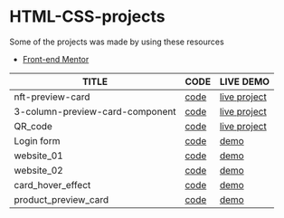 # HTML-CSS-projects
Some of the projects was made by using these resources
- [Front-end Mentor](https://www.frontendmentor.io/)

| TITLE  |     CODE          | LIVE DEMO |
| ------------- | -----------| ------    |
| nft-preview-card |[code](nft-preview-card) | [live project](https://html-css-projects-one.vercel.app/)  |
| 3-column-preview-card-component | [code](3-column-preview-card-component-main)|[live project](https://html-css-projects-hyok.vercel.app/) |
|QR_code |[code](QR_code)|[live project](https://html-css-projects-j7ic.vercel.app/) |
| Login form |[code](Login_Form)| [demo](https://html-css-projects-6wiv.vercel.app/)
|website_01 | [code](website_01) | [demo](https://html-css-projects-plk7.vercel.app/)
| website_02 |[code](website_02)  |[demo](https://html-css-projects-v3gi.vercel.app/)
| card_hover_effect| [code](card_hover_effect) |[demo](https://css-eta-woad.vercel.app/) 
| product_preview_card |[code](product_preview_card) | [demo](https://css1-lime.vercel.app/)
